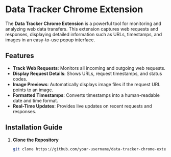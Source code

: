 # Data Tracker Chrome Extension

The **Data Tracker Chrome Extension** is a powerful tool for monitoring and analyzing web data transfers. This extension captures web requests and responses, displaying detailed information such as URLs, timestamps, and images in an easy-to-use popup interface.

## Features

- **Track Web Requests**: Monitors all incoming and outgoing web requests.
- **Display Request Details**: Shows URLs, request timestamps, and status codes.
- **Image Previews**: Automatically displays image files if the request URL points to an image.
- **Formatted Timestamps**: Converts timestamps into a human-readable date and time format.
- **Real-Time Updates**: Provides live updates on recent requests and responses.

## Installation Guide

1. **Clone the Repository**

   ```bash
   git clone https://github.com/your-username/data-tracker-chrome-extension.git
